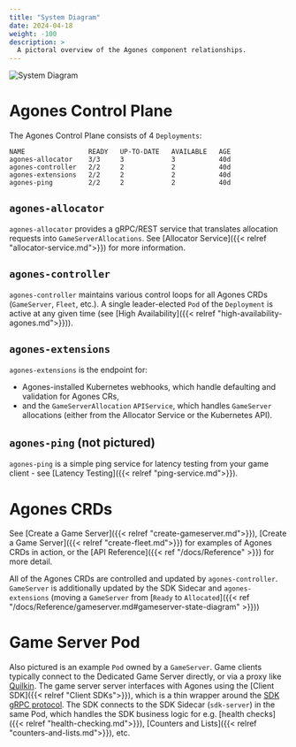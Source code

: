 ```yaml
---
title: "System Diagram"
date: 2024-04-18
weight: -100
description: >
  A pictoral overview of the Agones component relationships.
---
```


![System Diagram](../../../diagrams/system-diagram.dot.png)

# Agones Control Plane 

The Agones Control Plane consists of 4 `Deployments`:
```
NAME                READY   UP-TO-DATE   AVAILABLE   AGE
agones-allocator    3/3     3            3           40d
agones-controller   2/2     2            2           40d
agones-extensions   2/2     2            2           40d
agones-ping         2/2     2            2           40d
```

## `agones-allocator`

`agones-allocator` provides a gRPC/REST service that translates allocation requests into `GameServerAllocations`. See [Allocator Service]({{< relref "allocator-service.md">}}) for more information.

## `agones-controller`

`agones-controller` maintains various control loops for all Agones CRDs (`GameServer`, `Fleet`, etc.). A single leader-elected `Pod` of the `Deployment`
is active at any given time (see [High Availability]({{< relref "high-availability-agones.md">}})).

## `agones-extensions`

`agones-extensions` is the endpoint for:
* Agones-installed Kubernetes webhooks, which handle defaulting and validation for Agones CRs,
* and the `GameServerAllocation` `APIService`, which handles `GameServer` allocations (either from the Allocator Service or the Kubernetes API).

## `agones-ping` (not pictured)

`agones-ping` is a simple ping service for latency testing from your game client - see [Latency Testing]({{< relref "ping-service.md">}}).

# Agones CRDs

See [Create a Game Server]({{< relref "create-gameserver.md">}}), [Create a Game Server]({{< relref "create-fleet.md">}}) for examples of Agones CRDs in action, or the [API Reference]({{< ref "/docs/Reference" >}}) for more detail.

All of the Agones CRDs are controlled and updated by `agones-controller`. `GameServer` is additionally updated by the SDK Sidecar and `agones-extensions` (moving a `GameServer` from [`Ready` to `Allocated`]({{< ref "/docs/Reference/gameserver.md#gameserver-state-diagram" >}}))

# Game Server Pod

Also pictured is an example `Pod` owned by a `GameServer`. Game clients typically connect to the Dedicated Game Server directly, or via a proxy like [Quilkin](https://googleforgames.github.io/quilkin/main/book/introduction.html). The game server server interfaces with Agones using the [Client SDK]({{< relref "Client SDKs">}}), which is a thin wrapper around the [SDK gRPC protocol](https://github.com/googleforgames/agones/blob/main/proto/sdk/sdk.proto). The SDK connects to the SDK Sidecar (`sdk-server`) in the same Pod, which handles the SDK business logic for e.g. [health checks]({{< relref "health-checking.md">}}), [Counters and Lists]({{< relref "counters-and-lists.md">}}), etc.